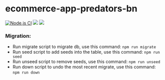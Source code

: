 # ecommerce-app-predators-bn
[![Node.js CI](https://github.com/atlp-rwanda/ecommerce-app-predators-bn/actions/workflows/node.js.yml/badge.svg)](https://github.com/atlp-rwanda/ecommerce-app-predators-bn/actions/workflows/node.js.yml)
<a href="https://codeclimate.com/github/atlp-rwanda/ecommerce-app-predators-bn/maintainability"><img src="https://api.codeclimate.com/v1/badges/f43b1bf0f2429d8e6ad6/maintainability" /></a>
 <a href="https://codeclimate.com/github/atlp-rwanda/ecommerce-app-predators-bn/test_coverage"><img src="https://api.codeclimate.com/v1/badges/f43b1bf0f2429d8e6ad6/test_coverage" /></a>
### Migration:
- Run migrate script to migrate db, use this command: `npm run migrate`
- Run seed script to add seeds into the table, use this command: `npm run seed`
- Run unseed script to remove seeds, use this command: `npm run unseed`
- Run down script to undo the most recent migrate, use this command: `npm run down`

